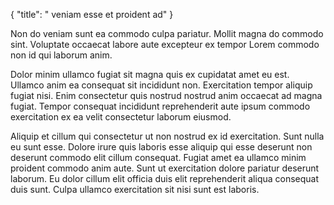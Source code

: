 {
  "title": " veniam esse et proident ad"
}

Non do veniam sunt ea commodo culpa pariatur. Mollit magna do commodo sint. Voluptate occaecat labore aute excepteur ex tempor Lorem commodo non id qui laborum anim.

Dolor minim ullamco fugiat sit magna quis ex cupidatat amet eu est. Ullamco anim ea consequat sit incididunt non. Exercitation tempor aliquip fugiat nisi. Enim consectetur quis nostrud nostrud anim occaecat ad magna fugiat. Tempor consequat incididunt reprehenderit aute ipsum commodo exercitation ex ea velit consectetur laborum eiusmod.

Aliquip et cillum qui consectetur ut non nostrud ex id exercitation. Sunt nulla eu sunt esse. Dolore irure quis laboris esse aliquip qui esse deserunt non deserunt commodo elit cillum consequat. Fugiat amet ea ullamco minim proident commodo anim aute. Sunt ut exercitation dolore pariatur deserunt laborum. Eu dolor cillum elit officia duis elit reprehenderit aliqua consequat duis sunt. Culpa ullamco exercitation sit nisi sunt est laboris.